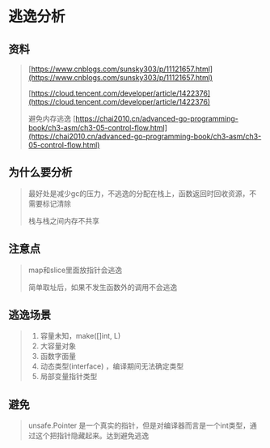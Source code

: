 # 逃逸分析

## 资料

> [https://www.cnblogs.com/sunsky303/p/11121657.html](https://www.cnblogs.com/sunsky303/p/11121657.html)
>
> [https://cloud.tencent.com/developer/article/1422376](https://cloud.tencent.com/developer/article/1422376)
>
> 避免内存逃逸 [https://chai2010.cn/advanced-go-programming-book/ch3-asm/ch3-05-control-flow.html](https://chai2010.cn/advanced-go-programming-book/ch3-asm/ch3-05-control-flow.html)

## 为什么要分析

> 最好处是减少gc的压力，不逃逸的分配在栈上，函数返回时回收资源，不需要标记清除
>
> 栈与栈之间内存不共享

## 注意点

> map和slice里面放指针会逃逸
>
> 简单取址后，如果不发生函数外的调用不会逃逸

## 逃逸场景

> 1. 容量未知，make\(\[\]int, L\)
> 2. 大容量对象
> 3. 函数字面量
> 4. 动态类型\(interface\) ，编译期间无法确定类型
> 5. 局部变量指针类型

## 避免

> unsafe.Pointer 是一个真实的指针，但是对编译器而言是一个int类型，通过这个把指针隐藏起来。达到避免逃逸



